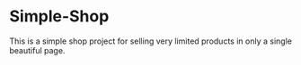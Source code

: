 # Simple-Shop
This is a simple shop project for selling very limited products in only a single beautiful page.
